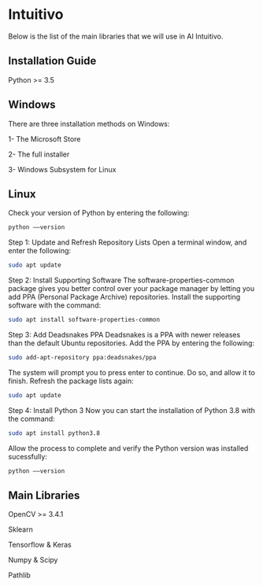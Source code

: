 # Intuitivo

Below is the list of the main libraries that we will use in AI Intuitivo.

## Installation Guide

Python >=  3.5

## Windows

There are three installation methods on Windows:

1- The Microsoft Store

2- The full installer


3- Windows Subsystem for Linux

## Linux

Check your version of Python by entering the following:

```bash
python ––version
```

Step 1: Update and Refresh Repository Lists
Open a terminal window, and enter the following:

```bash
sudo apt update
```

Step 2: Install Supporting Software
The software-properties-common package gives you better control over your package manager by letting you add PPA (Personal Package Archive) repositories. Install the supporting software with the command:

```bash
sudo apt install software-properties-common
```

Step 3: Add Deadsnakes PPA
Deadsnakes is a PPA with newer releases than the default Ubuntu repositories. Add the PPA by entering the following:

```bash
sudo add-apt-repository ppa:deadsnakes/ppa
```

The system will prompt you to press enter to continue. Do so, and allow it to finish. Refresh the package lists again:

```bash
sudo apt update
```

Step 4: Install Python 3
Now you can start the installation of Python 3.8 with the command:

```bash
sudo apt install python3.8
```

Allow the process to complete and verify the Python version was installed sucessfully:

```bash
python ––version
```

## Main Libraries

OpenCV >=  3.4.1

Sklearn

Tensorflow & Keras

Numpy & Scipy

Pathlib
